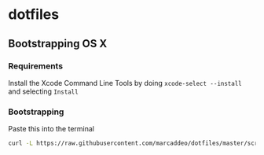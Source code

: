 # dotfiles

## Bootstrapping OS X

### Requirements

Install the Xcode Command Line Tools by doing `xcode-select --install`
and selecting `Install`

### Bootstrapping

Paste this into the terminal

```bash
curl -L https://raw.githubusercontent.com/marcaddeo/dotfiles/master/script/bootstrap | bash
```
